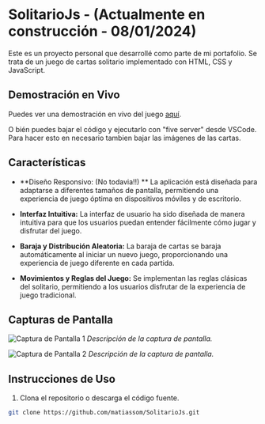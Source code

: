 ﻿# SolitarioJs - (Actualmente en construcción - 08/01/2024)
 
Este es un proyecto personal que desarrollé como parte de mi portafolio. Se trata de un juego de cartas solitario implementado con HTML, CSS y JavaScript.

## Demostración en Vivo

Puedes ver una demostración en vivo del juego [aquí](https://solitariojs.sombeck.dev/).

O bién puedes bajar el código y ejecutarlo con "five server" desde VSCode. Para hacer esto en necesario tambien bajar las imágenes de las cartas.

## Características

- **Diseño Responsivo: (No todavia!!) ** La aplicación está diseñada para adaptarse a diferentes tamaños de pantalla, permitiendo una experiencia de juego óptima en dispositivos móviles y de escritorio.

- **Interfaz Intuitiva:** La interfaz de usuario ha sido diseñada de manera intuitiva para que los usuarios puedan entender fácilmente cómo jugar y disfrutar del juego.

- **Baraja y Distribución Aleatoria:** La baraja de cartas se baraja automáticamente al iniciar un nuevo juego, proporcionando una experiencia de juego diferente en cada partida.

- **Movimientos y Reglas del Juego:** Se implementan las reglas clásicas del solitario, permitiendo a los usuarios disfrutar de la experiencia de juego tradicional.

## Capturas de Pantalla

![Captura de Pantalla 1]([ruta-a-captura-de-pantalla-1.png](https://drive.google.com/file/d/1TIBBX-eKbBR94Hydq6o1CloPRQfDUWhC/view?usp=sharing))
*Descripción de la captura de pantalla.*

![Captura de Pantalla 2]([ruta-a-captura-de-pantalla-2.png](https://drive.google.com/file/d/10OkY6w95Tb4mYLPiQ4D60mTVk4W0C_3k/view?usp=sharing))
*Descripción de la captura de pantalla.*

## Instrucciones de Uso

1. Clona el repositorio o descarga el código fuente.

```bash
git clone https://github.com/matiassom/SolitarioJs.git
